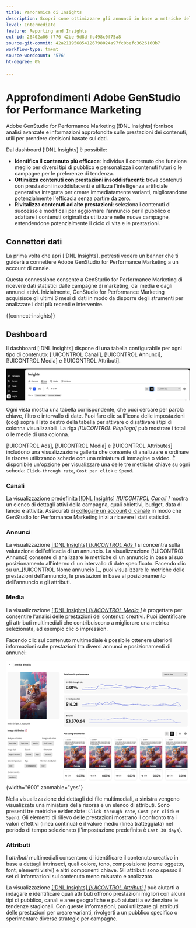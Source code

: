 ```yaml
---
title: Panoramica di Insights
description: Scopri come ottimizzare gli annunci in base a metriche delle prestazioni dei contenuti in tempo reale.
level: Intermediate
feature: Reporting and Insights
exl-id: 26402a06-f776-42be-9d8d-fc498c0f75a8
source-git-commit: 42a211956854126798024a97fc0befc3626160b7
workflow-type: tm+mt
source-wordcount: '576'
ht-degree: 0%

---
```


# Approfondimenti Adobe GenStudio for Performance Marketing

Adobe GenStudio for Performance Marketing [!DNL Insights] fornisce analisi avanzate e informazioni approfondite sulle prestazioni dei contenuti, utili per prendere decisioni basate sui dati.

Dal dashboard [!DNL Insights] è possibile:

- **Identifica il contenuto più efficace**: individua il contenuto che funziona meglio per diversi tipi di pubblico e personalizza i contenuti futuri o le campagne per le preferenze di tendenza.
- **Ottimizza contenuti con prestazioni insoddisfacenti**: trova contenuti con prestazioni insoddisfacenti e utilizza l&#39;intelligenza artificiale generativa integrata per creare immediatamente varianti, migliorandone potenzialmente l&#39;efficacia senza partire da zero.
- **Rivitalizza contenuti ad alte prestazioni**: seleziona i contenuti di successo e modificali per aggiornare l&#39;annuncio per il pubblico o adattare i contenuti originali da utilizzare nelle nuove campagne, estendendone potenzialmente il ciclo di vita e le prestazioni.

## Connettori dati

La prima volta che apri [!DNL Insights], potresti vedere un banner che ti guiderà a connettere Adobe GenStudio for Performance Marketing a un account di canale.

Questa connessione consente a GenStudio for Performance Marketing di ricevere dati statistici dalle campagne di marketing, dai media e dagli annunci attivi. Inizialmente, GenStudio for Performance Marketing acquisisce gli ultimi 6 mesi di dati in modo da disporre degli strumenti per analizzare i dati più recenti e intervenire.

{{connect-insights}}

## Dashboard

Il dashboard [!DNL Insights] dispone di una tabella configurabile per ogni tipo di contenuto: [!UICONTROL Canali], [!UICONTROL Annunci], [!UICONTROL Media] e [!UICONTROL Attributi].

![[!DNL Insights] dashboard](/help/assets/insights-dashboard.png)

Ogni vista mostra una tabella corrispondente, che puoi cercare per parola chiave, filtro e intervallo di date. Puoi fare clic sull’icona delle impostazioni (cog) sopra il lato destro della tabella per attivare o disattivare i tipi di colonna visualizzabili. La riga _[!UICONTROL Riepilogo]_ può mostrare i totali o le medie di una colonna.

[!UICONTROL Ads], [!UICONTROL Media] e [!UICONTROL Attributes] includono una visualizzazione galleria che consente di analizzare e ordinare le risorse utilizzando schede con una miniatura di immagine o video. È disponibile un&#39;opzione per visualizzare una delle tre metriche chiave su ogni scheda: `Click-through rate`, `Cost per click` e `Spend`.

### Canali

La visualizzazione predefinita [[!DNL Insights] _[!UICONTROL Canali ]_](channels.md) mostra un elenco di dettagli attivi della campagna, quali obiettivi, budget, data di lancio e attività. Assicurati di [collegare un account di canale](/help/user-guide/connectors/connect-channel.md) in modo che GenStudio for Performance Marketing inizi a ricevere i dati statistici.

### Annunci

La visualizzazione [[!DNL Insights] _[!UICONTROL Ads ]_](ads.md) si concentra sulla valutazione dell&#39;efficacia di un annuncio. La visualizzazione [!UICONTROL Annunci] consente di analizzare le metriche di un annuncio in base al suo posizionamento all&#39;interno di un intervallo di date specificato. Facendo clic su un_[!UICONTROL  Nome annuncio ]_, puoi visualizzare le metriche delle prestazioni dell&#39;annuncio, le prestazioni in base al posizionamento dell&#39;annuncio e gli attributi.

### Media

La visualizzazione [[!DNL Insights] _[!UICONTROL Media ]_](media.md) è progettata per consentire l&#39;analisi delle prestazioni dei contenuti creativi. Puoi identificare gli attributi multimediali che contribuiscono a migliorare una metrica selezionata, ad esempio clic o impression.

Facendo clic sul contenuto multimediale è possibile ottenere ulteriori informazioni sulle prestazioni tra diversi annunci e posizionamenti di annunci:

![Dettagli file multimediali](/help/assets/insights-media-details.png){width="600" zoomable="yes"}

Nella visualizzazione dei dettagli dei file multimediali, a sinistra vengono visualizzate una miniatura della risorsa e un elenco di attributi. Sono presenti tre metriche evidenziate: `Click-through rate`, `Cost per click` e `Spend`. Gli elementi di rilievo delle prestazioni mostrano il confronto tra i valori effettivi (linea continua) e il valore medio (linea tratteggiata) nel periodo di tempo selezionato (l&#39;impostazione predefinita è `Last 30 days`).

### Attributi

I _attributi_ multimediali consentono di identificare il contenuto creativo in base a dettagli intrinseci, quali colore, tono, composizione (come oggetto, font, elementi visivi) e altri componenti chiave. Gli attributi sono spesso il set di informazioni sul contenuto meno misurato e analizzato.

La visualizzazione [[!DNL Insights] _[!UICONTROL Attributi ]_](attributes.md) può aiutarti a indagare e identificare quali attributi offrono prestazioni migliori con alcuni tipi di pubblico, canali e aree geografiche e può aiutarti a evidenziare le tendenze stagionali. Con queste informazioni, puoi utilizzare gli attributi delle prestazioni per creare varianti, rivolgerti a un pubblico specifico o sperimentare diverse strategie per campagne.
